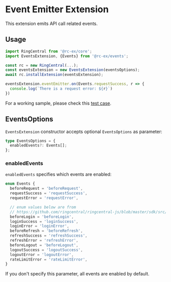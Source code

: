 # Event Emitter Extension

This extension emits API call related events.


## Usage

```ts
import RingCentral from '@rc-ex/core';
import EventsExtension, {Events} from '@rc-ex/events';

const rc = new RingCentral(...);
const eventsExtension = new EventsExtension(eventsOptions);
await rc.installExtension(eventsExtension);

eventsExtension.eventEmitter.on(Events.requestSuccess, r => {
  console.log(`There is a request error: ${r}`)
})
```

For a working sample, please check this [test case](../../../test/event_emitter_extension.spec.ts).


## EventsOptions

`EventsExtension` constructor accepts optional `EventsOptions` as parameter:

```ts
type EventsOptions = {
  enabledEvents?: Events[];
};
```

### enabledEvents

`enabledEvents` specifies which events are enabled:

```ts
enum Events {
  beforeRequest = 'beforeRequest',
  requestSuccess = 'requestSuccess',
  requestError = 'requestError',

  // enum values below are from
  // https://github.com/ringcentral/ringcentral-js/blob/master/sdk/src/platform/Platform.ts
  beforeLogin = 'beforeLogin',
  loginSuccess = 'loginSuccess',
  loginError = 'loginError',
  beforeRefresh = 'beforeRefresh',
  refreshSuccess = 'refreshSuccess',
  refreshError = 'refreshError',
  beforeLogout = 'beforeLogout',
  logoutSuccess = 'logoutSuccess',
  logoutError = 'logoutError',
  rateLimitError = 'rateLimitError',
}
```

If you don't specify this parameter, all events are enabled by default.

